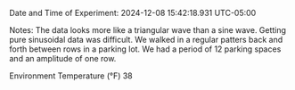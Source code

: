 Date and Time of Experiment: 2024-12-08 15:42:18.931 UTC-05:00

Notes: The data looks more like a triangular wave than a sine wave. Getting pure sinusoidal data was difficult. We walked in a regular patters back and forth between rows in a parking lot. We had a period of 12 parking spaces and an amplitude of one row.

Environment Temperature (°F)
38
